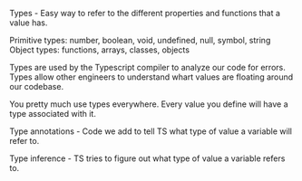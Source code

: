 Types - Easy way to refer to the different properties and functions that a value has.

Primitive types: number, boolean, void, undefined, null, symbol, string
Object types: functions, arrays, classes, objects

Types are used by the Typescript compiler to analyze our code for errors. Types allow other engineers to understand whart values are
floating around our codebase.

You pretty much use types everywhere. Every value you define will have a type associated with it.

Type annotations - Code we add to tell TS what type of value a variable will refer to.

Type inference - TS tries to figure out what type of value a variable refers to.
